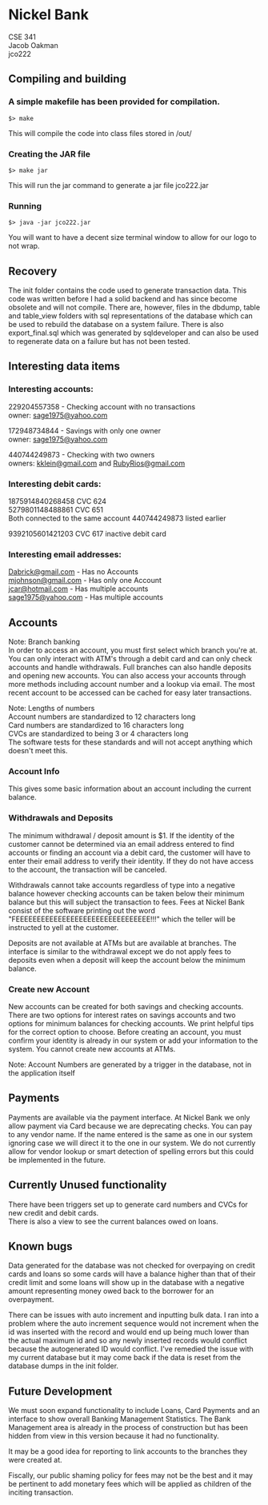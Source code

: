 # Nickel Bank
CSE 341  
Jacob Oakman  
jco222  

## Compiling and building
### A simple makefile has been provided for compilation.
```
$> make
```
This will compile the code into class files stored in /out/

### Creating the JAR file
```
$> make jar
```
This will run the jar command to generate a jar file jco222.jar

### Running
```
$> java -jar jco222.jar
```
You will want to have a decent size terminal window to allow for our logo to not wrap.

## Recovery

The init folder contains the code used to generate transaction data. This code was written before I had a solid backend
and has since become obsolete and will not compile. There are, however, files in the dbdump, table and table_view
folders with sql representations of the database which can be used to rebuild the database on a system failure. There
is also export_final.sql which was generated by sqldeveloper and can also be used to regenerate data on a failure
but has not been tested.

## Interesting data items
### Interesting accounts:  

229204557358 - Checking account with no transactions  
owner: sage1975@yahoo.com  

172948734844 - Savings with only one owner  
owner: sage1975@yahoo.com  

440744249873 - Checking with two owners  
owners: kklein@gmail.com and RubyRios@gmail.com  

### Interesting debit cards:  

1875914840268458 CVC 624  
5279801148488861 CVC 651  
Both connected to the same account 440744249873 listed earlier  

9392105601421203 CVC 617 inactive debit card  

### Interesting email addresses:  

Dabrick@gmail.com - Has no Accounts  
mjohnson@gmail.com - Has only one Account  
jcar@hotmail.com - Has multiple accounts  
sage1975@yahoo.com - Has multiple accounts  

## Accounts

Note: Branch banking  
In order to access an account, you must first select which branch you're at.
You can only interact with ATM's through a debit card and can only check accounts and handle withdrawals.
Full branches can also handle deposits and opening new accounts. You can also access your accounts through
more methods including account number and a lookup via email. The most recent account to be accessed can
be cached for easy later transactions.  

Note: Lengths of numbers  
Account numbers are standardized to 12 characters long  
Card numbers are standardized to 16 characters long  
CVCs are standardized to being 3 or 4 characters long  
The software tests for these standards and will not accept anything which doesn't meet this.  

### Account Info

This gives some basic information about an account including the current balance.  

### Withdrawals and Deposits

The minimum withdrawal / deposit amount is $1. If the identity of the customer cannot be determined via an email
address entered to find accounts or finding an account via a debit card, the customer will have to enter their
email address to verify their identity. If they do not have access to the account, the transaction will be canceled.  

Withdrawals cannot take accounts regardless of type into a negative balance however checking accounts can be taken
below their minimum balance but this will subject the transaction to fees. Fees at Nickel Bank consist of the software
printing out the word "FEEEEEEEEEEEEEEEEEEEEEEEEEEEEEEEE!!!" which the teller will be instructed to yell at the
customer.  

Deposits are not available at ATMs but are available at branches. The interface is similar to the withdrawal except
we do not apply fees to deposits even when a deposit will keep the account below the minimum balance.  

### Create new Account

New accounts can be created for both savings and checking accounts. There are two options for interest rates on savings
accounts and two options for minimum balances for checking accounts. We print helpful tips for the correct option to
choose. Before creating an account, you must confirm your identity is already in our system or add your information to
the system. You cannot create new accounts at ATMs.  

Note: Account Numbers are generated by a trigger in the database, not in the application itself  

## Payments

Payments are available via the payment interface. At Nickel Bank we only allow payment via Card because we are
deprecating checks. You can pay to any vendor name. If the name entered is the same as one in our system ignoring case
we will direct it to the one in our system. We do not currently allow for vendor lookup or smart detection of spelling
errors but this could be implemented in the future.

## Currently Unused functionality

There have been triggers set up to generate card numbers and CVCs for new credit and debit cards.  
There is also a view to see the current balances owed on loans.  

## Known bugs

Data generated for the database was not checked for overpaying on credit cards and loans so some cards will have a
balance higher than that of their credit limit and some loans will show up in the database with a negative amount
representing money owed back to the borrower for an overpayment.  

There can be issues with auto increment and inputting bulk data. I ran into a problem where the auto increment sequence
would not increment when the id was inserted with the record and would end up being much lower than the actual maximum
id and so any newly inserted records would conflict because the autogenerated ID would conflict. I've remedied the
issue with my current database but it may come back if the data is reset from the database dumps in the init folder.

## Future Development

We must soon expand functionality to include Loans, Card Payments and an interface to show overall Banking Management
Statistics. The Bank Management area is already in the process of construction but has been hidden from view in this
version because it had no functionality.  

It may be a good idea for reporting to link accounts to the branches they were created at.  

Fiscally, our public shaming policy for fees may not be the best and it may be pertinent to add monetary fees which
will be applied as children of the inciting transaction.  
